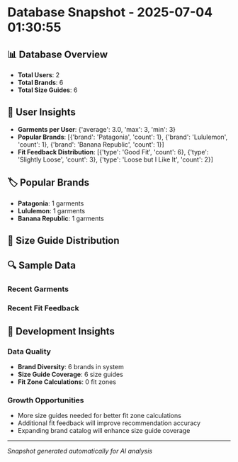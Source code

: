 # Database Snapshot - 2025-07-04 01:30:55

## 📊 Database Overview
- **Total Users**: 2
- **Total Brands**: 6
- **Total Size Guides**: 6

## 👥 User Insights
- **Garments per User**: {'average': 3.0, 'max': 3, 'min': 3}
- **Popular Brands**: [{'brand': 'Patagonia', 'count': 1}, {'brand': 'Lululemon', 'count': 1}, {'brand': 'Banana Republic', 'count': 1}]
- **Fit Feedback Distribution**: [{'type': 'Good Fit', 'count': 6}, {'type': 'Slightly Loose', 'count': 3}, {'type': 'Loose but I Like It', 'count': 2}]

## 🏷️ Popular Brands
- **Patagonia**: 1 garments
- **Lululemon**: 1 garments
- **Banana Republic**: 1 garments

## 📏 Size Guide Distribution

## 🔍 Sample Data

### Recent Garments

### Recent Fit Feedback

## 🚀 Development Insights

### Data Quality
- **Brand Diversity**: 6 brands in system
- **Size Guide Coverage**: 6 size guides
- **Fit Zone Calculations**: 0 fit zones

### Growth Opportunities
- More size guides needed for better fit zone calculations
- Additional fit feedback will improve recommendation accuracy
- Expanding brand catalog will enhance size guide coverage

---
*Snapshot generated automatically for AI analysis*
